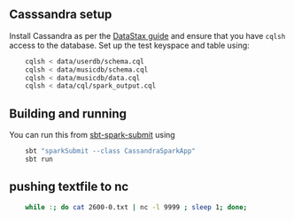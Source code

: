 ## Casssandra setup

Install Cassandra as per the [DataStax guide](http://docs.datastax.com/en/landing_page/doc/landing_page/current.html)
and ensure that you have `cqlsh` access to the database. Set up the test keyspace and table using:

```bash
    cqlsh < data/userdb/schema.cql
    cqlsh < data/musicdb/schema.cql
    cqlsh < data/musicdb/data.cql
    cqlsh < data/cql/spark_output.cql
```



## Building and running

You can run this from [sbt-spark-submit](https://github.com/saurfang/sbt-spark-submit) using
```bash
    sbt "sparkSubmit --class CassandraSparkApp"
    sbt run
```

## pushing textfile to nc
```bash
    while :; do cat 2600-0.txt | nc -l 9999 ; sleep 1; done;
```